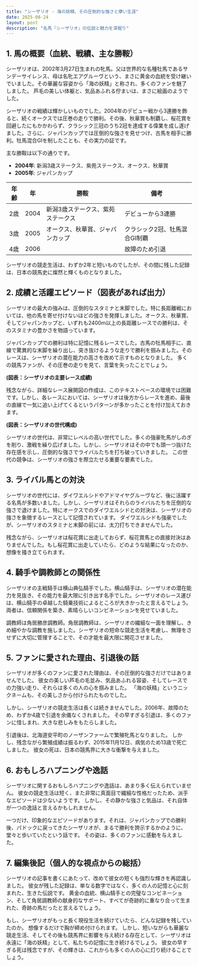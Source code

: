 ```yaml
---
title: "シーザリオ - 海の妖精、その圧倒的な強さと儚い生涯"
date: 2025-08-24
layout: post
description: "名馬『シーザリオ』の伝説と魅力を深堀り"
---
```


## 1. 馬の概要（血統、戦績、主な勝鞍）

シーザリオは、2002年3月27日生まれの牝馬。父は世界的な名種牡馬であるサンデーサイレンス、母は名牝エアグルーヴという、まさに黄金の血統を受け継いでいました。その華麗な容姿から「海の妖精」と称され、多くのファンを魅了しました。  芦毛の美しい体躯と、気品あふれる佇まいは、まさに絵画のようでした。

シーザリオの戦績は輝かしいものでした。2004年のデビュー戦から3連勝を飾ると、続くオークスでは圧巻の走りで勝利。その後、秋華賞も制覇し、桜花賞を回避したにもかかわらず、クラシック三冠のうち2冠を達成する偉業を成し遂げました。さらに、ジャパンカップでは圧倒的な強さを見せつけ、古馬を相手に勝利。牡馬混合GIを制したことも、その実力の証です。

主な勝鞍は以下の通りです。

* **2004年**: 新潟3歳ステークス、紫苑ステークス、オークス、秋華賞
* **2005年**: ジャパンカップ


| 年齢 | 年 | 勝鞍                                     | 備考                                                                   |
|------|----|------------------------------------------|------------------------------------------------------------------------|
| 2歳  | 2004 | 新潟3歳ステークス、紫苑ステークス          | デビューから3連勝                                                       |
| 3歳  | 2005 | オークス、秋華賞、ジャパンカップ             | クラシック2冠、牡馬混合GI制覇                                           |
| 4歳  | 2006 |                                          | 故障のため引退                                                           |


シーザリオの競走生活は、わずか2年と短いものでしたが、その間に残した記録は、日本の競馬史に燦然と輝くものとなりました。


## 2. 成績と活躍エピソード（図表があれば出力）

シーザリオの最大の強みは、圧倒的なスタミナと末脚でした。特に長距離戦においては、他の馬を寄せ付けないほどの強さを発揮しました。オークス、秋華賞、そしてジャパンカップと、いずれも2400m以上の長距離レースでの勝利は、そのスタミナの豊かさを物語っています。

ジャパンカップでの勝利は特に記憶に残るレースでした。古馬の牡馬相手に、直線で驚異的な末脚を繰り出し、突き抜けるような走りで勝利を掴みました。そのレースは、シーザリオの潜在能力の高さを改めて示すものとなりました。  多くの競馬ファンが、その圧巻の走りを見て、言葉を失ったことでしょう。


**(図表：シーザリオの主要レース成績)**

残念ながら、詳細なレース展開図の作成は、このテキストベースの環境では困難です。しかし、各レースにおいては、シーザリオは後方からレースを進め、最後の直線で一気に追い上げてくるというパターンが多かったことを付け加えておきます。


**(図表：シーザリオの世代構成)**

シーザリオの世代は、非常にレベルの高い世代でした。多くの強豪牝馬がしのぎを削り、激戦を繰り広げました。しかし、シーザリオはその中でも頭一つ抜けた存在感を示し、圧倒的な強さでライバルたちを打ち破っていきました。  この世代の競争は、シーザリオの強さを際立たせる重要な要素でした。


## 3. ライバル馬との対決

シーザリオの世代には、ダイワエルシドやアドマイヤグルーヴなど、後に活躍する名馬が多数いました。しかし、シーザリオはそれらのライバルたちを圧倒的な強さで退けました。特にオークスでのダイワエルシドとの対決は、シーザリオの強さを象徴するレースとして記憶されています。  ダイワエルシドも強豪でしたが、シーザリオのスタミナと末脚の前には、太刀打ちできませんでした。

残念ながら、シーザリオは桜花賞に出走しておらず、桜花賞馬との直接対決はありませんでした。もし桜花賞に出走していたら、どのような結果になったのか、想像を掻き立てられます。


## 4. 騎手や調教師との関係性

シーザリオの主戦騎手は横山典弘騎手でした。横山騎手は、シーザリオの潜在能力を見抜き、その能力を最大限に引き出す名手でした。シーザリオのレース運びは、横山騎手の卓越した騎乗技術によるところが大きかったと言えるでしょう。  両者は、信頼関係を築き、素晴らしいコンビネーションを見せていました。

調教師は角居勝彦調教師。角居調教師は、シーザリオの繊細な一面を理解し、きめ細やかな調教を施しました。シーザリオの短命な競走生活を考慮し、無理をさせずに大切に管理することで、その才能を最大限に開花させました。


## 5. ファンに愛された理由、引退後の話

シーザリオが多くのファンに愛された理由は、その圧倒的な強さだけではありませんでした。  彼女の美しい芦毛の毛並み、気品あふれる容姿、そしてレースでの力強い走り、それらは多くの人の心を掴みました。  「海の妖精」というニックネームも、その美しさから付けられたものでした。

しかし、シーザリオの競走生活は長くは続きませんでした。2006年、故障のため、わずか4歳で引退を余儀なくされました。  その早すぎる引退は、多くのファンに惜しまれ、大きな悲しみをもたらしました。

引退後は、北海道安平町のノーザンファームで繁殖牝馬となりました。  しかし、残念ながら繁殖成績は振るわず、2015年11月12日、病気のため13歳で死亡しました。  彼女の死は、日本の競馬界に大きな衝撃を与えました。


## 6. おもしろハプニングや逸話

シーザリオに関するおもしろハプニングや逸話は、あまり多く伝えられていません。  彼女の競走生活は短く、また非常に真面目で繊細な性格だったため、派手なエピソードは少ないようです。  しかし、その静かな強さと気品は、それ自体が一つの逸話と言えるかもしれません。

一つだけ、印象的なエピソードがあります。それは、ジャパンカップでの勝利後、パドックに戻ってきたシーザリオが、まるで勝利を誇示するかのように、堂々と歩いていたという話です。  その姿は、多くのファンに感動を与えました。


## 7. 編集後記（個人的な視点からの総括）

シーザリオの記事を書くにあたって、改めて彼女の短くも強烈な輝きを再認識しました。  彼女が残した記録は、単なる数字ではなく、多くの人の記憶と心に刻まれた、生きた伝説です。  黄金の血統、横山騎手との完璧なコンビネーション、そして角居調教師の献身的なサポート、すべてが奇跡的に重なり合って生まれた、奇跡の馬だったと言えるでしょう。

もし、シーザリオがもっと長く現役生活を続けていたら、どんな記録を残していたのか。  想像するだけで胸が締め付けられます。  しかし、短いながらも華麗な競走生活、そしてその後も競馬界に影響を与え続ける存在として、シーザリオは永遠に「海の妖精」として、私たちの記憶に生き続けるでしょう。  彼女の早すぎる死は残念ですが、その輝きは、これからも多くの人の心に灯り続けることでしょう。
